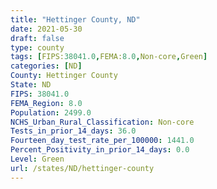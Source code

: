 ```yaml
---
title: "Hettinger County, ND"
date: 2021-05-30
draft: false
type: county
tags: [FIPS:38041.0,FEMA:8.0,Non-core,Green]
categories: [ND]
County: Hettinger County
State: ND
FIPS: 38041.0
FEMA_Region: 8.0
Population: 2499.0
NCHS_Urban_Rural_Classification: Non-core
Tests_in_prior_14_days: 36.0
Fourteen_day_test_rate_per_100000: 1441.0
Percent_Positivity_in_prior_14_days: 0.0
Level: Green
url: /states/ND/hettinger-county
---
```



